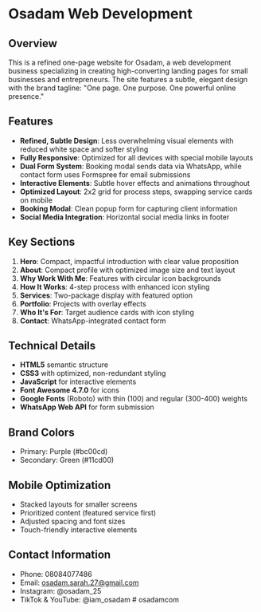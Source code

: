 # Osadam Web Development

## Overview
This is a refined one-page website for Osadam, a web development business specializing in creating high-converting landing pages for small businesses and entrepreneurs. The site features a subtle, elegant design with the brand tagline: "One page. One purpose. One powerful online presence."

## Features
- **Refined, Subtle Design**: Less overwhelming visual elements with reduced white space and softer styling
- **Fully Responsive**: Optimized for all devices with special mobile layouts
- **Dual Form System**: Booking modal sends data via WhatsApp, while contact form uses Formspree for email submissions
- **Interactive Elements**: Subtle hover effects and animations throughout
- **Optimized Layout**: 2x2 grid for process steps, swapping service cards on mobile
- **Booking Modal**: Clean popup form for capturing client information
- **Social Media Integration**: Horizontal social media links in footer

## Key Sections
1. **Hero**: Compact, impactful introduction with clear value proposition
2. **About**: Compact profile with optimized image size and text layout
3. **Why Work With Me**: Features with circular icon backgrounds
4. **How It Works**: 4-step process with enhanced icon styling
5. **Services**: Two-package display with featured option
6. **Portfolio**: Projects with overlay effects
7. **Who It's For**: Target audience cards with icon styling
8. **Contact**: WhatsApp-integrated contact form

## Technical Details
- **HTML5** semantic structure
- **CSS3** with optimized, non-redundant styling
- **JavaScript** for interactive elements
- **Font Awesome 4.7.0** for icons
- **Google Fonts** (Roboto) with thin (100) and regular (300-400) weights
- **WhatsApp Web API** for form submission

## Brand Colors
- Primary: Purple (#bc00cd)
- Secondary: Green (#11cd00)

## Mobile Optimization
- Stacked layouts for smaller screens
- Prioritized content (featured service first)
- Adjusted spacing and font sizes
- Touch-friendly interactive elements

## Contact Information
- Phone: 08084077486
- Email: osadam.sarah.27@gmail.com
- Instagram: @osadam_25
- TikTok & YouTube: @iam_osadam
#   o s a d a m c o m 
 
 

